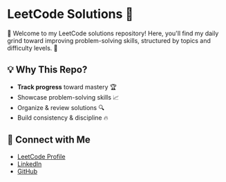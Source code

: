 # LeetCode Solutions 🚀

👋 Welcome to my LeetCode solutions repository! Here, you'll find my daily grind toward improving problem-solving skills, structured by topics and difficulty levels. 💪


## 💡 Why This Repo?
- **Track progress** toward mastery 🏆
- Showcase problem-solving skills 📈
- Organize & review solutions 🔍
- Build consistency & discipline 🔥

## 🌟 Connect with Me
- [LeetCode Profile](https://leetcode.com/u/Praneeth_07/)
- [LinkedIn](https://www.linkedin.com/in/chaitanya-praneeth-kadali-9a6669227/)
- [GitHub](https://github.com/chaitanya2917)
